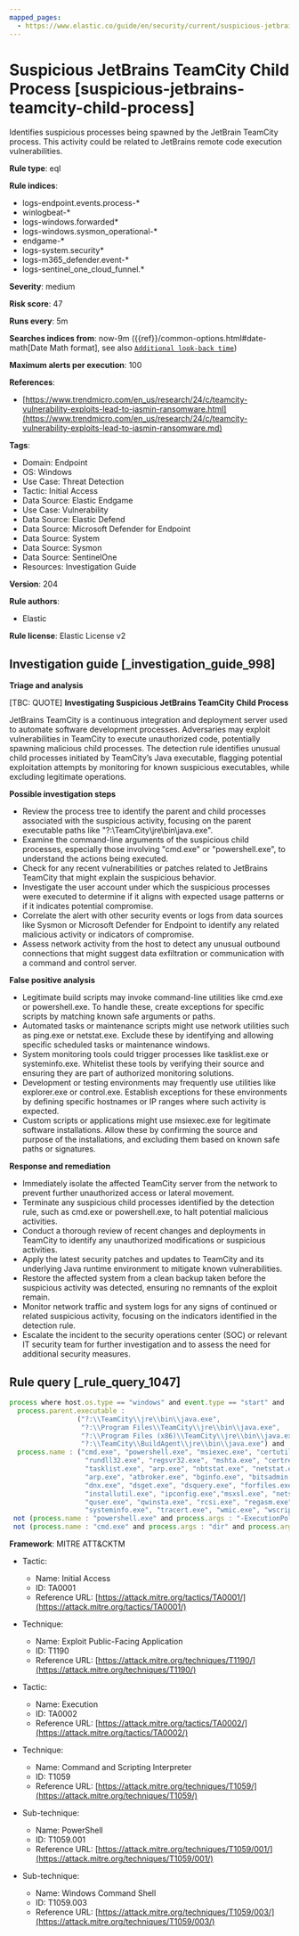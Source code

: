 ```yaml
---
mapped_pages:
  - https://www.elastic.co/guide/en/security/current/suspicious-jetbrains-teamcity-child-process.html
---
```


# Suspicious JetBrains TeamCity Child Process [suspicious-jetbrains-teamcity-child-process]

Identifies suspicious processes being spawned by the JetBrain TeamCity process. This activity could be related to JetBrains remote code execution vulnerabilities.

**Rule type**: eql

**Rule indices**:

* logs-endpoint.events.process-*
* winlogbeat-*
* logs-windows.forwarded*
* logs-windows.sysmon_operational-*
* endgame-*
* logs-system.security*
* logs-m365_defender.event-*
* logs-sentinel_one_cloud_funnel.*

**Severity**: medium

**Risk score**: 47

**Runs every**: 5m

**Searches indices from**: now-9m ({{ref}}/common-options.html#date-math[Date Math format], see also [`Additional look-back time`](docs-content://solutions/security/detect-and-alert/create-detection-rule.md#rule-schedule))

**Maximum alerts per execution**: 100

**References**:

* [https://www.trendmicro.com/en_us/research/24/c/teamcity-vulnerability-exploits-lead-to-jasmin-ransomware.html](https://www.trendmicro.com/en_us/research/24/c/teamcity-vulnerability-exploits-lead-to-jasmin-ransomware.md)

**Tags**:

* Domain: Endpoint
* OS: Windows
* Use Case: Threat Detection
* Tactic: Initial Access
* Data Source: Elastic Endgame
* Use Case: Vulnerability
* Data Source: Elastic Defend
* Data Source: Microsoft Defender for Endpoint
* Data Source: System
* Data Source: Sysmon
* Data Source: SentinelOne
* Resources: Investigation Guide

**Version**: 204

**Rule authors**:

* Elastic

**Rule license**: Elastic License v2

## Investigation guide [_investigation_guide_998]

**Triage and analysis**

[TBC: QUOTE]
**Investigating Suspicious JetBrains TeamCity Child Process**

JetBrains TeamCity is a continuous integration and deployment server used to automate software development processes. Adversaries may exploit vulnerabilities in TeamCity to execute unauthorized code, potentially spawning malicious child processes. The detection rule identifies unusual child processes initiated by TeamCity’s Java executable, flagging potential exploitation attempts by monitoring for known suspicious executables, while excluding legitimate operations.

**Possible investigation steps**

* Review the process tree to identify the parent and child processes associated with the suspicious activity, focusing on the parent executable paths like "?:\TeamCity\jre\bin\java.exe".
* Examine the command-line arguments of the suspicious child processes, especially those involving "cmd.exe" or "powershell.exe", to understand the actions being executed.
* Check for any recent vulnerabilities or patches related to JetBrains TeamCity that might explain the suspicious behavior.
* Investigate the user account under which the suspicious processes were executed to determine if it aligns with expected usage patterns or if it indicates potential compromise.
* Correlate the alert with other security events or logs from data sources like Sysmon or Microsoft Defender for Endpoint to identify any related malicious activity or indicators of compromise.
* Assess network activity from the host to detect any unusual outbound connections that might suggest data exfiltration or communication with a command and control server.

**False positive analysis**

* Legitimate build scripts may invoke command-line utilities like cmd.exe or powershell.exe. To handle these, create exceptions for specific scripts by matching known safe arguments or paths.
* Automated tasks or maintenance scripts might use network utilities such as ping.exe or netstat.exe. Exclude these by identifying and allowing specific scheduled tasks or maintenance windows.
* System monitoring tools could trigger processes like tasklist.exe or systeminfo.exe. Whitelist these tools by verifying their source and ensuring they are part of authorized monitoring solutions.
* Development or testing environments may frequently use utilities like explorer.exe or control.exe. Establish exceptions for these environments by defining specific hostnames or IP ranges where such activity is expected.
* Custom scripts or applications might use msiexec.exe for legitimate software installations. Allow these by confirming the source and purpose of the installations, and excluding them based on known safe paths or signatures.

**Response and remediation**

* Immediately isolate the affected TeamCity server from the network to prevent further unauthorized access or lateral movement.
* Terminate any suspicious child processes identified by the detection rule, such as cmd.exe or powershell.exe, to halt potential malicious activities.
* Conduct a thorough review of recent changes and deployments in TeamCity to identify any unauthorized modifications or suspicious activities.
* Apply the latest security patches and updates to TeamCity and its underlying Java runtime environment to mitigate known vulnerabilities.
* Restore the affected system from a clean backup taken before the suspicious activity was detected, ensuring no remnants of the exploit remain.
* Monitor network traffic and system logs for any signs of continued or related suspicious activity, focusing on the indicators identified in the detection rule.
* Escalate the incident to the security operations center (SOC) or relevant IT security team for further investigation and to assess the need for additional security measures.


## Rule query [_rule_query_1047]

```js
process where host.os.type == "windows" and event.type == "start" and
  process.parent.executable :
                 ("?:\\TeamCity\\jre\\bin\\java.exe",
                  "?:\\Program Files\\TeamCity\\jre\\bin\\java.exe",
                  "?:\\Program Files (x86)\\TeamCity\\jre\\bin\\java.exe",
                  "?:\\TeamCity\\BuildAgent\\jre\\bin\\java.exe") and
  process.name : ("cmd.exe", "powershell.exe", "msiexec.exe", "certutil.exe", "bitsadmin.exe", "wmic.exe", "curl.exe", "ssh.exe",
                   "rundll32.exe", "regsvr32.exe", "mshta.exe", "certreq.exe", "net.exe", "nltest.exe", "whoami.exe", "hostname.exe",
                   "tasklist.exe", "arp.exe", "nbtstat.exe", "netstat.exe", "reg.exe", "tasklist.exe", "Microsoft.Workflow.Compiler.exe",
                   "arp.exe", "atbroker.exe", "bginfo.exe", "bitsadmin.exe", "cdb.exe", "cmstp.exe", "control.exe", "cscript.exe", "csi.exe",
                   "dnx.exe", "dsget.exe", "dsquery.exe", "forfiles.exe", "fsi.exe", "ftp.exe", "gpresult.exe", "ieexec.exe", "iexpress.exe",
                   "installutil.exe", "ipconfig.exe","msxsl.exe", "netsh.exe", "odbcconf.exe", "ping.exe", "pwsh.exe", "qprocess.exe",
                   "quser.exe", "qwinsta.exe", "rcsi.exe", "regasm.exe", "regsvcs.exe", "regsvr32.exe", "sc.exe", "schtasks.exe",
                   "systeminfo.exe", "tracert.exe", "wmic.exe", "wscript.exe","xwizard.exe", "explorer.exe", "msdt.exe") and
 not (process.name : "powershell.exe" and process.args : "-ExecutionPolicy" and process.args : "?:\\TeamCity\\buildAgent\\work\\*.ps1") and
 not (process.name : "cmd.exe" and process.args : "dir" and process.args : "/-c")
```

**Framework**: MITRE ATT&CKTM

* Tactic:

    * Name: Initial Access
    * ID: TA0001
    * Reference URL: [https://attack.mitre.org/tactics/TA0001/](https://attack.mitre.org/tactics/TA0001/)

* Technique:

    * Name: Exploit Public-Facing Application
    * ID: T1190
    * Reference URL: [https://attack.mitre.org/techniques/T1190/](https://attack.mitre.org/techniques/T1190/)

* Tactic:

    * Name: Execution
    * ID: TA0002
    * Reference URL: [https://attack.mitre.org/tactics/TA0002/](https://attack.mitre.org/tactics/TA0002/)

* Technique:

    * Name: Command and Scripting Interpreter
    * ID: T1059
    * Reference URL: [https://attack.mitre.org/techniques/T1059/](https://attack.mitre.org/techniques/T1059/)

* Sub-technique:

    * Name: PowerShell
    * ID: T1059.001
    * Reference URL: [https://attack.mitre.org/techniques/T1059/001/](https://attack.mitre.org/techniques/T1059/001/)

* Sub-technique:

    * Name: Windows Command Shell
    * ID: T1059.003
    * Reference URL: [https://attack.mitre.org/techniques/T1059/003/](https://attack.mitre.org/techniques/T1059/003/)



